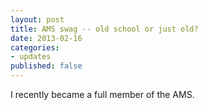 ```yaml
---
layout: post
title: AMS swag -- old school or just old?
date: 2013-02-16
categories:
- updates
published: false
---
```


I recently became a full member of the AMS.
